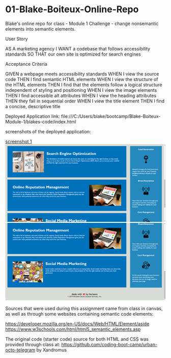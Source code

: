 # 01-Blake-Boiteux-Online-Repo
Blake's online repo for class - Module 1 Challenge - change nonsemantic elements into semantic elements.

User Story

AS A marketing agency
I WANT a codebase that follows accessibility standards
SO THAT our own site is optimized for search engines

Acceptance Criteria

GIVEN a webpage meets accessibility standards
WHEN I view the source code
THEN I find semantic HTML elements
WHEN I view the structure of the HTML elements
THEN I find that the elements follow a logical structure independent of styling and positioning
WHEN I view the image elements
THEN I find accessible alt attributes
WHEN I view the heading attributes
THEN they fall in sequential order
WHEN I view the title element
THEN I find a concise, descriptive title

Deployed Application link: file:///C:/Users/blake/bootcamp/Blake-Boiteux-Module-1/blakes-code/index.html

screenshots of the deployed application:

[screenshot 1](image.png)
![screenshot 2](image-1.png)
![screenshot 3](image-2.png)




Sources that were used during this assignment came from class in canvas, as well as through some websites containing semantic code elements:

https://developer.mozilla.org/en-US/docs/Web/HTML/Element/aside
https://www.w3schools.com/html/html5_semantic_elements.asp

The original code (starter code) source for both HTML and CSS was provided through class at: https://github.com/coding-boot-camp/urban-octo-telegram by Xandromus

